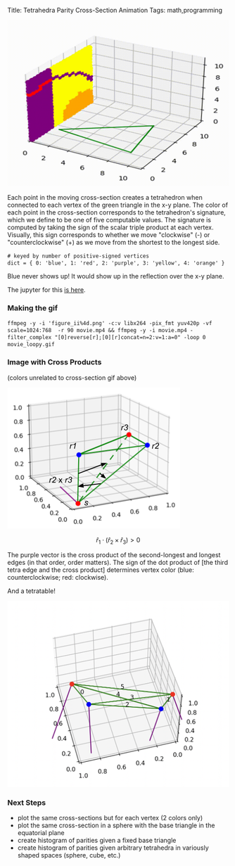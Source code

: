 Title: Tetrahedra Parity Cross-Section Animation
Tags: math,programming

![tetrahedra](/images/movie_loopy.gif "tetrahedra")

Each point in the moving cross-section creates a tetrahedron when connected to each vertex of the green triangle in the x-y plane. The color of each point in the cross-section corresponds to the tetrahedron's signature, which we define to be one of five computable values. The signature is computed by taking the sign of the scalar triple product at each vertex. Visually, this sign corresponds to whether we move "clockwise" (-) or "counterclockwise" (+) as we move from the shortest to the longest side.

```
# keyed by number of positive-signed vertices
dict = { 0: 'blue', 1: 'red', 2: 'purple', 3: 'yellow', 4: 'orange' }
```

Blue never shows up! It would show up in the reflection over the x-y plane.

The jupyter for this [is here](https://github.com/skyldpod/jupyters/blob/main/tetrahedra/tetra4.ipynb).

### Making the gif

```
ffmpeg -y -i 'figure_ii%4d.png' -c:v libx264 -pix_fmt yuv420p -vf scale=1024:768  -r 90 movie.mp4 && ffmpeg -y -i movie.mp4 -filter_complex "[0]reverse[r];[0][r]concat=n=2:v=1:a=0" -loop 0  movie_loopy.gif
```

### Image with Cross Products

(colors unrelated to cross-section gif above)

![tetradirection](/images/tetradirection.png "tetradirection")

$$\hat{r}_1 \cdot (\hat{r}_2 \times \hat{r}_3) > 0$$

The purple vector is the cross product of the second-longest and longest edges (in that order, order matters). The sign of the dot product of [the third tetra edge and the cross product] determines vertex color (blue: counterclockwise; red: clockwise).

And a tetratable!

![tetratable](/images/tetratable.png "tetratable")

### Next Steps

- plot the same cross-sections but for each vertex (2 colors only)
- plot the same cross-section in a sphere with the base triangle in the equatorial plane
- create histogram of parities given a fixed base triangle
- create histogram of parities given arbitrary tetrahedra in variously shaped spaces (sphere, cube, etc.)
